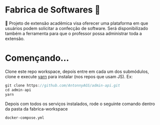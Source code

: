 # Fabrica de Softwares :metal:
:metal:
Projeto de extensão acadêmica visa oferecer uma plataforma em que usuários podem solicitar a confecção de software. Será disponibilizado também a ferramenta para que o professor possa administrar toda a extensão.

# Començando...
Clone este repo workspace, depois entre em cada um dos submódulos, clone e execute [yarn](https://yarnpkg.com/) para instalar (nos repos que usam JS). Ex:

```javascript
git clone https://github.com/AntonnyAGS/admin-api.git
cd admin-api
yarn
``` 

Depois com todos os serviços instalados, rode o seguinte comando dentro da pasta da fabrica-workspace 
```
docker-compose.yml
```